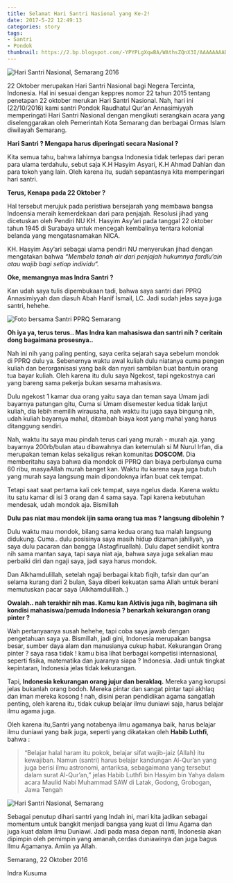 ```yaml
---
title: Selamat Hari Santri Nasional yang Ke-2!
date: 2017-5-22 12:49:13
categories: story
tags:
- Santri
- Pondok
thumbnail: https://2.bp.blogspot.com/-YPYPLgXqwBA/WAthsZQnX3I/AAAAAAAADMU/i5SI9lZFuj8eJu8klEXjygwGDryInhlNwCLcB/s1600/MENGENAL%2B%25283%2529.png
---
```

![Hari Santri Nasional, Semarang 2016](https://2.bp.blogspot.com/-YPYPLgXqwBA/WAthsZQnX3I/AAAAAAAADMU/i5SI9lZFuj8eJu8klEXjygwGDryInhlNwCLcB/s1600/MENGENAL%2B%25283%2529.png)

22 Oktober merupakan Hari Santri Nasional bagi Negera Tercinta, Indonesia. Hal ini sesuai dengan keppres nomor 22 tahun 2015 tentang penetapan 22 oktober merukan Hari Santri Nasional. Nah, hari ini (22/10/2016) kami santri Pondok Raudhatul Qur'an Annasimiyyah memperingati Hari Santri Nasional dengan mengikuti serangkain acara yang diselenggarakan oleh Pemerintah Kota Semarang dan berbagai Ormas Islam diwilayah Semarang.
<!--more-->
**Hari Santri ? Mengapa harus diperingati secara Nasional ?**

Kita semua tahu, bahwa lahirnya bangsa Indonesia tidak terlepas dari peran para ulama terdahulu, sebut saja K.H Hasyim Asyari, K.H Ahmad Dahlan dan para tokoh yang lain. Oleh karena itu, sudah sepantasnya kita memperingari hari santri.

**Terus, Kenapa pada 22 Oktober ?**

Hal tersebut merujuk pada peristiwa bersejarah yang membawa bangsa Indoensia meraih kemerdekaan dari para penjajah. Resolusi jihad yang dicetuskan oleh Pendiri NU KH. Hasyim Asy’ari pada tanggal 22 oktober tahun 1945 di Surabaya untuk mencegah kembalinya tentara kolonial belanda yang mengatasnamakan NICA.

KH. Hasyim Asy’ari sebagai ulama pendiri NU menyerukan jihad dengan mengatakan bahwa _“Membela tanah air dari penjajah hukumnya fardlu’ain atau wajib bagi setiap individu“._

**Oke, memangnya mas Indra Santri ?**

Kan udah saya tulis dipembukaan tadi, bahwa saya santri dari PPRQ Annasimiyyah dan diasuh Abah Hanif Ismail, LC. Jadi sudah jelas saya juga santri, hehehe.

![Foto bersama Santri PPRQ Semarang](https://2.bp.blogspot.com/-WEFJ8aobyjY/WAtvFWCwOQI/AAAAAAAADM0/AReKr1IW_lwG0Uu6ZI7QZss2RbcAI-cVwCLcB/s1600/photo_2016-10-22_20-52-12.jpg)

**Oh iya ya, terus terus.. Mas Indra kan mahasiswa dan santri nih ? ceritain dong bagaimana prosesnya..**

 Nah ini nih yang paling penting, saya cerita sejarah saya sebelum mondok di PPRQ dulu ya. Sebenernya waktu awal kuliah dulu niatanya cuma pengen kuliah dan berorganisasi yang baik dan nyari sambilan buat bantuin orang tua bayar kuliah. Oleh karena itu dulu saya Ngekost, tapi ngekostnya cari yang bareng sama pekerja bukan sesama mahasiswa.

Dulu ngekost 1 kamar dua orang yaitu saya dan teman saya Umam jadi bayarnya patungan gitu, Cuma si Umam disemester kedua tidak lanjut kuliah, dia lebih memilih wirausaha, nah waktu itu juga saya bingung nih, udah kuliah bayarnya mahal, ditambah biaya kost yang mahal yang harus ditanggung sendiri.

Nah, waktu itu saya mau pindah terus cari yang murah - murah aja. yang bayarnya 200rb/bulan atau dibawahnya dan ketemulah si M Nurul Irfan, dia merupakan teman kelas sekaligus rekan komunitas **DOSCOM**. Dia memberitahu saya bahwa dia mondok di PPRQ dan biaya perbulanya cuma 60 ribu, masyaAllah murah banget kan. Waktu itu karena saya juga butuh yang murah saya langsung main dipondoknya irfan buat cek tempat.

Tetapi saat saat pertama kali cek tempat, saya ngelus dada. Karena waktu itu satu kamar di isi 3 orang dan 4 sama saya. Tapi karena kebutuhan mendesak, udah mondok aja. Bismillah

**Dulu pas niat mau mondok ijin sama orang tua mas ? langsung dibolehin ?**

 Dulu waktu mau mondok, bilang sama kedua orang tua malah langsung didukung. Cuma.. dulu posisinya saya masih hidup dizaman jahiliyah, ya saya dulu pacaran dan bangga (Astagfiruallah). Dulu dapet sendikit kontra nih sama mantan saya, tapi saya niat aja, bahwa saya juga sekalian mau perbaiki diri dan ngaji saya, jadi saya harus mondok.

Dan Alkhamdulillah, setelah ngaji berbagai kitab fiqih, tafsir dan qur'an selama kurang dari 2 bulan, Saya diberi kekuatan sama Allah untuk berani memutuskan pacar saya (Alkhamdulillah..)

**Owalah.. nah terakhir nih mas. Kamu kan Aktivis juga nih, bagimana sih kondisi mahasiswa/pemuda Indonesia ? benarkah kekurangan orang pinter ?**

 Wah pertanyaanya susah hehehe, tapi coba saya jawab dengan pengetahuan saya ya. Bismillah, jadi gini, Indonesia merupakan bangsa besar, sumber daya alam dan manusianya cukup habat. Kekurangan Orang pinter ? saya rasa tidak ! kamu bisa lihat berbagai kompetisi internasional, seperti fisika, matematika dan juaranya siapa ? Indonesia. Jadi untuk tingkat kepintaran, Indonesia jelas tidak kekurangan.

Tapi, **Indonesia kekurangan orang jujur dan beraklaq.** Mereka yang korupsi jelas bukanlah orang bodoh. Mereka pintar dan sangat pintar tapi akhlaq dan iman mereka kosong ! nah, disini peran pendidikan agama sangatlah penting, oleh karena itu, tidak cukup belajar ilmu duniawi saja, harus belajar ilmu agama juga.

Oleh karena itu,Santri yang notabenya ilmu agamanya baik, harus belajar ilmu duniawi yang baik juga, seperti yang dikatakan oleh **Habib Luthfi**, bahwa :

>“Belajar halal haram itu pokok, belajar sifat wajib-jaiz (Allah) itu kewajiban. Namun (santri) harus belajar kandungan Al-Qur’an yang juga berisi ilmu astronomi, antariksa, sebagaimana yang tersebut dalam surat Al-Qur’an,” jelas Habib Luthfi bin Hasyim bin Yahya dalam acara Maulid  Nabi Muhammad SAW di Latak, Godong, Grobogan, Jawa Tengah

![Hari Santri Nasional, Semarang](https://1.bp.blogspot.com/-sfN83m6SIv0/WAtt8YaJlUI/AAAAAAAADMo/BdRj6NhDA2YnyoySlXXB83Gy-qtlRCuigCLcB/s1600/photo_2016-10-22_19-16-54.jpg)

Sebagai penutup dihari santri yang Indah ini, mari kita jadikan sebagai momentum untuk bangkit menjadi bangsa yang kuat di Ilmu Agama dan juga kuat dalam ilmu Duniawi. Jadi pada masa depan nanti, Indonesia akan dipimpin oleh pemimpin  yang amanah,cerdas duniawinya dan juga bagus Ilmu Agamanya. Amiin ya Allah.


Semarang, 22 Oktober 2016

Indra Kusuma  